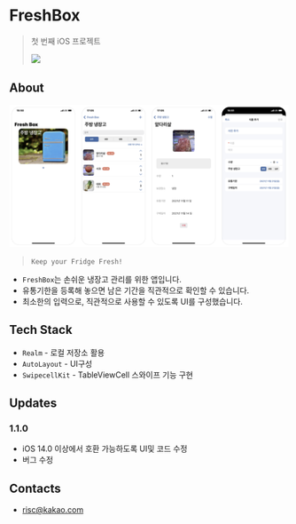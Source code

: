 # FreshBox
> 첫 번째 iOS 프로젝트
> 
> [<img src = "https://devimages-cdn.apple.com/app-store/marketing/guidelines/images/badge-download-on-the-app-store.svg">](https://apps.apple.com/kr/app/freshbox/id1595436309)

## About
![picture alt](https://github.com/seydouxxx/FreshBox/blob/main/images/devices.png)
> `Keep your Fridge Fresh!`
* `FreshBox`는 손쉬운 냉장고 관리를 위한 앱입니다.
* 유통기한을 등록해 놓으면 남은 기간을 직관적으로 확인할 수 있습니다.
* 최소한의 입력으로, 직관적으로 사용할 수 있도록 UI를 구성했습니다.

## Tech Stack
* `Realm` - 로컬 저장소 활용
* `AutoLayout` - UI구성
* `SwipecellKit` - TableViewCell 스와이프 기능 구현

## Updates
### 1.1.0
* iOS 14.0 이상에서 호환 가능하도록 UI및 코드 수정
* 버그 수정

## Contacts
* risc@kakao.com
